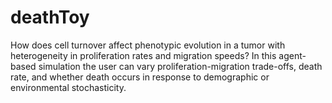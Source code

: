 # deathToy
How does cell turnover affect phenotypic evolution in a tumor with heterogeneity in proliferation rates and migration speeds? In this agent-based simulation the user can vary proliferation-migration trade-offs, death rate, and whether death occurs in response to demographic or environmental stochasticity.
